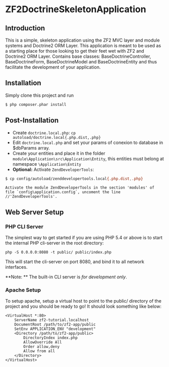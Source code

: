 ZF2DoctrineSkeletonApplication
===============================

Introduction
------------
This is a simple, skeleton application using the ZF2 MVC layer and module
systems and Doctrine2 ORM Layer. This application is meant to be used as a starting
place for those looking to get their feet wet with ZF2 and Doctrine2 ORM Layer.
Contains base classes: BaseDoctrineController, BaseDoctrineForm, BaseDoctrineModel and BaseDoctrineEntity and thus facilitate the development of your application.

Installation
------------

Simply clone this project and run 
```sh
$ php composer.phar install
```

Post-Installation
------------------
* Create `doctrine.local.php`: `cp autoload/doctrine.local{.php.dist,.php}`
* Edit `doctrine.local.php` and set your params of conexion to database in $dbParams array.
* Create your entities and place it in the folder `module\Application\src\Application\Entity`,  this entities must belong  at namespace `\Application\Entity`
* **Optional:** Activate `ZendDeveloperTools`: 
```sh
$ cp config/autoload/zenddevelopertools.local{.php.dist,.php}
```
    Activate the module ZendDeveloperTools in the section 'modules' of file `config\application.config`, uncoment the line //'ZendDeveloperTools'.

Web Server Setup
----------------

### PHP CLI Server

The simplest way to get started if you are using PHP 5.4 or above is to start the internal PHP cli-server in the root directory:

    php -S 0.0.0.0:8080 -t public/ public/index.php

This will start the cli-server on port 8080, and bind it to all network
interfaces.

**Note: ** The built-in CLI server is *for development only*.

### Apache Setup

To setup apache, setup a virtual host to point to the public/ directory of the
project and you should be ready to go! It should look something like below:

    <VirtualHost *:80>
        ServerName zf2-tutorial.localhost
        DocumentRoot /path/to/zf2-app/public
        SetEnv APPLICATION_ENV "development"
        <Directory /path/to/zf2-app/public>
            DirectoryIndex index.php
            AllowOverride All
            Order allow,deny
            Allow from all
        </Directory>
    </VirtualHost>
